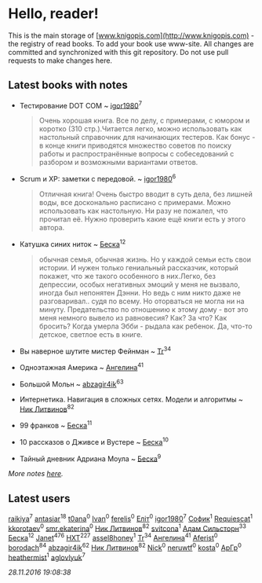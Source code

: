 # Hello, reader!
This is the main storage of [www.knigopis.com](http://www.knigopis.com) - the registry of read books.
To add your book use www-site. All changes are committed and synchronized with this git repository.
Do not use pull requests to make changes here.


## Latest books with notes
* Тестирование DOT COM ~ [igor1980](users/100/100003094239547-facebook)<sup>7</sup>
    > Очень хорошая книга. Все по делу, с примерами, с юмором и коротко (310 стр.).Читается легко, можно использовать как настольный справочник для начинающих тестеров. Как бонус - в конце книги приводятся множество советов по поиску работы и распространённые вопросы с собеседований с разбором и возможными вариантами ответов.

* Scrum и XP: заметки с передовой. ~ [igor1980](users/100/100003094239547-facebook)<sup>6</sup>
    > Отличная книга! Очень быстро вводит в суть дела, без лишней воды, все досконально расписано с примерами. Можно использовать как настольную. Ни разу не пожалел, что прочитал её. Нужно проверить какие ещё книги есть у этого автора.

* Катушка синих ниток ~ [Беска](users/157/1577468-vkontakte)<sup>12</sup>
    > обычная семья, обычная жизнь. Но у каждой семьи есть свои истории. И нужен только гениальный рассказчик, который покажет, что же такого особенного в них.Легко, без депрессии, особых негативных эмоций у меня не вызвало, иногда был непонятен Дэнни. Но ведь с ним никто даже не разговаривал.. судя по всему.  Но оторваться не могла ни на минуту. Предательство по отношению к этому дому - вот это меня немного вывело из равновесия? Как? За что? Как бросить? Когда умерла Эбби - рыдала как ребенок. Да, что-то детское, светлое есть в книге.

* Вы наверное шутите мистер Фейнман ~ [Tr](users/122/12282474-vkontakte)<sup>34</sup>

* Одноэтажная Америка ~ [Ангелина](users/837/83788782-vkontakte)<sup>41</sup>

* Большой Мольн ~ [abzagir4ik](users/362/3621623-vkontakte)<sup>63</sup>

* Интернетика. Навигация в сложных сетях. Модели и алгоритмы ~ [Ник Литвинов](users/lec/leczQ3Eya3-linkedin)<sup>82</sup>

* 99 франков ~ [Беска](users/157/1577468-vkontakte)<sup>11</sup>

* 10 рассказов о Дживсе и Вустере ~ [Беска](users/157/1577468-vkontakte)<sup>10</sup>

* Тайный дневник Адриана Моула ~ [Беска](users/157/1577468-vkontakte)<sup>9</sup>


_More notes [here](latest_books_with_notes.md)._


## Latest users
[raikiya](users/384/384194935-vkontakte)<sup>7</sup> 
[antasiar](users/688/68827372-vkontakte)<sup>18</sup> 
[t0ana](users/279/279924540-vkontakte)<sup>0</sup> 
[Ivan](users/111/111629067695534050209-google)<sup>0</sup> 
[ferelis](users/246/246727869-vkontakte)<sup>0</sup> 
[Еліт](users/182/1825041101100550-facebook)<sup>0</sup> 
[igor1980](users/100/100003094239547-facebook)<sup>7</sup> 
[Софик](users/377/37777569-vkontakte)<sup>1</sup> 
[Requiescat](users/392/392839308-vkontakte)<sup>1</sup> 
[kkorotaev](users/552/5528389-vkontakte)<sup>0</sup> 
[smr.ekaterina](users/349/34912923-vkontakte)<sup>0</sup> 
[Ник Литвинов](users/241/241974816-vkontakte)<sup>82</sup> 
[svitcona](users/405/40591581-vkontakte)<sup>1</sup> 
[Адам Сильсторн](users/253/253918564-vkontakte)<sup>33</sup> 
[Беска](users/157/1577468-vkontakte)<sup>12</sup> 
[Janet](users/205/20565064-vkontakte)<sup>476</sup> 
[HXT](users/100/100002563462782-facebook)<sup>227</sup> 
[assel8honey](users/278/278197993-vkontakte)<sup>1</sup> 
[Tr](users/122/12282474-vkontakte)<sup>34</sup> 
[Ангелина](users/837/83788782-vkontakte)<sup>41</sup> 
[Aferist](users/126/1260438620656982-facebook)<sup>0</sup> 
[borodach](users/157/15706320-vkontakte)<sup>84</sup> 
[abzagir4ik](users/362/3621623-vkontakte)<sup>62</sup> 
[Ник Литвинов](users/lec/leczQ3Eya3-linkedin)<sup>82</sup> 
[Nick](users/118/118390303977872287066-google)<sup>0</sup> 
[neruwtf](users/101/101038216126732796086-googleplus)<sup>0</sup> 
[kosta](users/126/12661513-vkontakte)<sup>0</sup> 
[АрГр](users/114/114189956128762241005-google)<sup>0</sup> 
[heathermist](users/270/270249728-vkontakte)<sup>1</sup> 
[aglovlyuk](users/113/113033184709492089410-google)<sup>7</sup> 


_28.11.2016 19:08:38_
